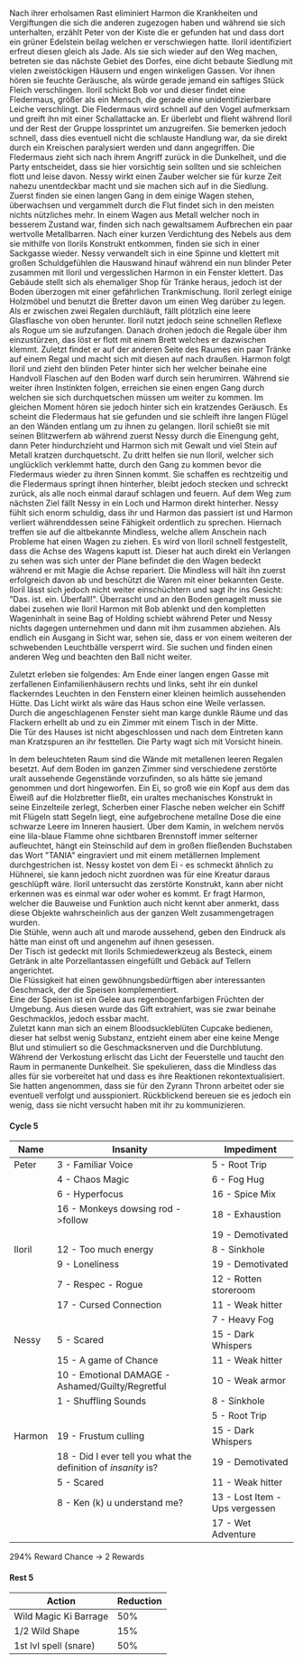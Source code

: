 Nach ihrer erholsamen Rast eliminiert Harmon die Krankheiten und Vergiftungen die sich die anderen zugezogen haben und während sie sich unterhalten, erzählt Peter von der Kiste die er gefunden hat und dass dort ein grüner Edelstein beilag welchen er verschwiegen hatte. Iloril identifiziert erfreut diesen gleich als Jade.
Als sie sich wieder auf den Weg machen, betreten sie das nächste Gebiet des Dorfes, eine dicht bebaute Siedlung mit vielen zweistöckigen Häusern und engen winkeligen Gassen.
Vor ihnen hören sie feuchte Geräusche, als würde gerade jemand ein saftiges Stück Fleich verschlingen. Iloril schickt Bob vor und dieser findet eine Fledermaus, größer als ein Mensch, die gerade eine unidentifizierbare Leiche verschlingt. Die Fledermaus wird schnell auf den Vogel aufmerksam und greift ihn mit einer Schallattacke an. Er überlebt und flieht während Iloril und der Rest der Gruppe lossprintet um anzugreifen.
Sie bemerken jedoch schnell, dass dies eventuell nicht die schlauste Handlung war, da sie direkt durch ein Kreischen paralysiert werden und dann angegriffen. Die Fledermaus zieht sich nach ihrem Angriff zurück in die Dunkelheit, und die Party entscheidet, dass sie hier vorsichtig sein sollten und sie schleichen flott und leise davon.
Nessy wirkt einen Zauber welcher sie für kurze Zeit nahezu unentdeckbar macht und sie machen sich auf in die Siedlung.
Zuerst finden sie einen langen Gang in dem einige Wagen stehen, überwachsen und vergammelt durch die Flut findet sich in den meisten nichts nützliches mehr. In einem Wagen aus Metall welcher noch in besserem Zustand war, finden sich nach gewaltsamem Aufbrechen ein paar wertvolle Metallbarren.
Nach einer kurzen Verdichtung des Nebels aus dem sie mithilfe von Ilorils Konstrukt entkommen, finden sie sich in einer Sackgasse wieder.
Nessy verwandelt sich in eine Spinne und klettert mit großen Schuldgefühlen die Hauswand hinauf während ein nun blinder Peter zusammen mit Iloril und vergesslichen Harmon in ein Fenster klettert.
Das Gebäude stellt sich als ehemaliger Shop für Tränke heraus, jedoch ist der Boden überzogen mit einer gefährlichen Trankmischung. Iloril zerlegt einige Holzmöbel und benutzt die Bretter davon um einen Weg darüber zu legen. Als er zwischen zwei Regalen durchläuft, fällt plötzlich eine leere Glasflasche von oben herunter. Iloril nutzt jedoch seine schnellen Reflexe als Rogue um sie aufzufangen. Danach drohen jedoch die Regale über ihm einzustürzen, das löst er flott mit einem Brett welches er dazwischen klemmt. Zuletzt findet er auf der anderen Seite des Raumes ein paar Tränke auf einem Regal und macht sich mit diesen auf nach draußen. Harmon folgt Iloril und zieht den blinden Peter hinter sich her welcher beinahe eine Handvoll Flaschen auf den Boden warf durch sein herumirren.
Während sie weiter ihren Instinkten folgen, erreichen sie einen engen Gang durch welchen sie sich durchquetschen müssen um weiter zu kommen. Im gleichen Moment hören sie jedoch hinter sich ein kratzendes Geräusch. Es scheint die Fledermaus hat sie gefunden und sie schleift ihre langen Flügel an den Wänden entlang um zu ihnen zu gelangen.
Iloril schießt sie mit seinen Blitzwerfern ab während zuerst Nessy durch die Einengung geht, dann Peter hindurchzieht und Harmon sich mit Gewalt und viel Stein auf Metall kratzen durchquetscht. Zu dritt helfen sie nun Iloril, welcher sich unglücklich verklemmt hatte, durch den Gang zu kommen bevor die Fledermaus wieder zu ihren Sinnen kommt. Sie schaffen es rechtzeitig und die Fledermaus springt ihnen hinterher, bleibt jedoch stecken und schreckt zurück, als alle noch einmal darauf schlagen und feuern.
Auf dem Weg zum nächsten Ziel fällt Nessy in ein Loch und Harmon direkt hinterher. Nessy fühlt sich enorm schuldig, dass ihr und Harmon das passiert ist und Harmon verliert währenddessen seine Fähigkeit ordentlich zu sprechen.
Hiernach treffen sie auf die altbekannte Mindless, welche allem Anschein nach Probleme hat einen Wagen zu ziehen. Es wird von Iloril schnell festgestellt, dass die Achse des Wagens kaputt ist.
Dieser hat auch direkt ein Verlangen zu sehen was sich unter der Plane befindet die den Wagen bedeckt während er mit Magie die Achse repariert. Die Mindless will hält ihn zuerst erfolgreich davon ab und beschützt die Waren mit einer bekannten Geste.
Iloril lässt sich jedoch nicht weiter einschüchtern und sagt ihr ins Gesicht: "Das. ist. ein. Überfall!". Überrascht und an den Boden genagelt muss sie dabei zusehen wie Iloril Harmon mit Bob ablenkt und den kompletten Wageninhalt in seine Bag of Holding schiebt während Peter und Nessy nichts dagegen unternehmen und dann mit ihm zusammen abziehen.
Als endlich ein Ausgang in Sicht war, sehen sie, dass er von einem weiteren der schwebenden Leuchtbälle versperrt wird. Sie suchen und finden einen anderen Weg und beachten den Ball nicht weiter.

Zuletzt erleben sie folgendes:
Am Ende einer langen engen Gasse mit zerfallenen Einfamilienhäusern rechts und links, seht ihr ein dunkel flackerndes Leuchten in den Fenstern einer kleinen heimlich aussehenden Hütte. Das Licht wirkt als wäre das Haus schon eine Weile verlassen.  
Durch die angeschlagenen Fenster sieht man karge dunkle Räume und das Flackern erhellt ab und zu ein Zimmer mit einem Tisch in der Mitte.  
Die Tür des Hauses ist nicht abgeschlossen und nach dem Eintreten kann man Kratzspuren an ihr festtellen. Die Party wagt sich mit Vorsicht hinein.

In dem beleuchteten Raum sind die Wände mit metallenen leeren Regalen besetzt.
Auf dem Boden im ganzen Zimmer sind verschiedene zerstörte uralt aussehende Gegenstände vorzufinden, so als hätte sie jemand genommen und dort hingeworfen.
Ein Ei, so groß wie ein Kopf aus dem das Eiweiß auf die Holzbretter fließt, ein uraltes mechanisches Konstrukt in seine Einzelteile zerlegt, Scherben einer Flasche neben welcher ein Schiff mit Flügeln statt Segeln liegt, eine aufgebrochene metallne Dose die eine schwarze Leere im Inneren hausiert.
Über dem Kamin, in welchem nervös eine lila-blaue Flamme ohne sichtbaren Brennstoff immer selterner aufleuchtet, hängt ein Steinschild auf dem in großen fließenden Buchstaben das Wort "TANIA" eingraviert und mit einem metällernen Implement durchgestrichen ist.
Nessy kostet von dem Ei - es schmeckt ähnlich zu Hühnerei, sie kann jedoch nicht zuordnen was für eine Kreatur daraus geschlüpft wäre.
Iloril untersucht das zerstörte Konstrukt, kann aber nicht erkennen was es einmal war oder woher es kommt. Er fragt Harmon, welcher die Bauweise und Funktion auch nicht kennt aber anmerkt, dass diese Objekte wahrscheinlich aus der ganzen Welt zusammengetragen wurden.   
Die Stühle, wenn auch alt und marode aussehend, geben den Eindruck als hätte man einst oft und angenehm auf ihnen gesessen.  
Der Tisch ist gedeckt mit Ilorils Schmiedewerkzeug als Besteck, einem Getränk in alte Porzellantassen eingefüllt und Gebäck auf Tellern angerichtet.  
Die Flüssigkeit hat einen gewöhnungsbedürftigen aber interessanten Geschmack, der die Speisen komplementiert.  
Eine der Speisen ist ein Gelee aus regenbogenfarbigen Früchten der Umgebung. Aus diesen wurde das Gift extrahiert, was sie zwar beinahe Geschmacklos, jedoch essbar macht.  
Zuletzt kann man sich an einem Bloodsuckleblüten Cupcake bedienen, dieser hat selbst wenig Substanz, entzieht einem aber eine keine Menge Blut und stimuliert so die Geschmacksnerven und die Durchblutung.  
Während der Verkostung erlischt das Licht der Feuerstelle und taucht den Raum in permanente Dunkelheit.
Sie spekulieren, dass die Mindless das alles für sie vorbereitet hat und dass es ihre Reaktionen rekontextualisiert. Sie hatten angenommen, dass sie für den Zyrann Thronn arbeitet oder sie eventuell verfolgt und ausspioniert. Rückblickend bereuen sie es jedoch ein wenig, dass sie nicht versucht haben mit ihr zu kommunizieren.

#### Cycle 5

| Name   | Insanity                                                       | Impediment                     |
| ------ | -------------------------------------------------------------- | ------------------------------ |
| Peter  | 3 - Familiar Voice                                             | 5 - Root Trip                  |
|        | 4 - Chaos Magic                                                | 6 - Fog Hug                    |
|        | 6 - Hyperfocus                                                 | 16 - Spice Mix                 |
|        | 16 - Monkeys dowsing rod ->follow                              | 18 - Exhaustion                |
|        |                                                                | 19 - Demotivated               |
| Iloril | 12 - Too much energy                                           | 8 - Sinkhole                   |
|        | 9 - Loneliness                                                 | 19 - Demotivated               |
|        | 7 - Respec - Rogue                                             | 12 - Rotten storeroom          |
|        | 17 - Cursed Connection                                         | 11 - Weak hitter               |
|        |                                                                | 7 - Heavy Fog                  |
| Nessy  | 5 - Scared                                                     | 15 - Dark Whispers             |
|        | 15 - A game of Chance                                          | 11 - Weak hitter               |
|        | 10 - Emotional DAMAGE - Ashamed/Guilty/Regretful               | 10 - Weak armor                |
|        | 1 - Shuffling Sounds                                           | 8 - Sinkhole                   |
|        |                                                                | 5 - Root Trip                  |
| Harmon | 19 - Frustum culling                                           | 15 - Dark Whispers             |
|        | 18 - Did I ever tell you what the definition of _insanity_ is? | 19 - Demotivated               |
|        | 5 - Scared                                                     | 11 - Weak hitter               |
|        | 8 - Ken (k) u understand me?                                   | 13 - Lost Item - Ups vergessen |
|        |                                                                | 17 - Wet Adventure             |

294% Reward Chance
-> 2 Rewards

#### Rest 5

| Action                | Reduction |
| --------------------- | --------- |
| Wild Magic Ki Barrage | 50%       |
| 1/2 Wild Shape        | 15%       |
| 1st lvl spell (snare) | 50%       |
